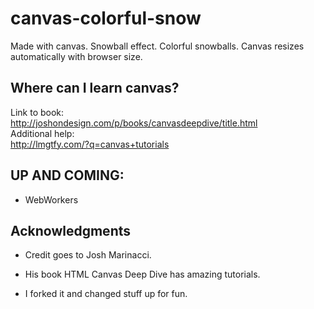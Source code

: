 canvas-colorful-snow
====================

Made with canvas. Snowball effect. Colorful snowballs. Canvas resizes automatically with browser size. 

## Where can I learn canvas? ##
Link to book: <br />
http://joshondesign.com/p/books/canvasdeepdive/title.html<br />
Additional help:<br />
http://lmgtfy.com/?q=canvas+tutorials<br />

## UP AND COMING: ##
* WebWorkers

## Acknowledgments ##
* Credit goes to Josh Marinacci.

* His book HTML Canvas Deep Dive has amazing tutorials.

* I forked it and changed stuff up for fun.